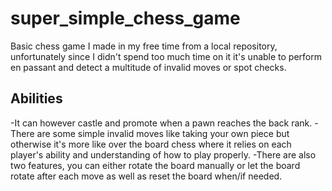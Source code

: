 # super_simple_chess_game

Basic chess game I made in my free time from a local repository, unfortunately since I didn't spend too much time on it
it's unable to perform en passant and detect a multitude of invalid moves or spot checks.

## Abilities

-It can however castle and promote when a pawn reaches the back rank.
-There are some simple invalid moves like taking your own piece but otherwise it's more
like over the board chess where it relies on each player's ability and understanding of how to play properly.
-There are also two features, you can either rotate the board manually or let the board rotate after each move as well as reset the board
when/if needed.
